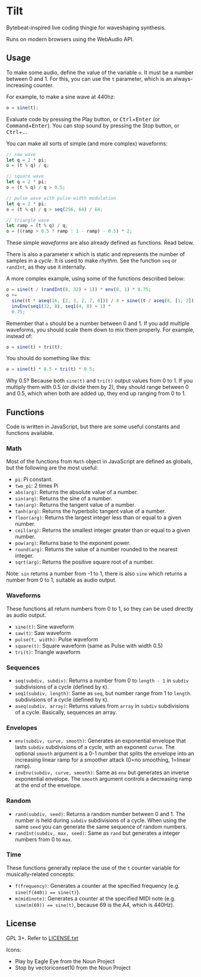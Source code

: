 # Tilt

Bytebeat-inspired live coding thingie for waveshaping synthesis.

Runs on modern browsers using the WebAudio API.

## Usage

To make some audio, define the value of the variable `o`. It must be a number
between 0 and 1. For this, you can use the `t` parameter, which is an
always-increasing counter.

For example, to make a sine wave at 440hz:

```javascript
o = sine(t);
```

Evaluate code by pressing the Play button, or <kbd>Ctrl</kbd>+<kbd>Enter</kbd>
(or <kbd>Command</kbd>+<kbd>Enter</kbd>). You can stop sound by pressing the
Stop button, or <kbd>Ctrl</kbd>+<kbd>.</kbd>.

You can make all sorts of simple (and more complex) waveforms:

```javascript
// saw wave
let q = 2 * pi;
o = (t % q) / q;
```

```javascript
// square wave
let q = 2 * pi;
o = (t % q) / q > 0.5;
```

```javascript
// pulse wave with pulse-width modulation
let q = 2 * pi;
o = (t % q) / q > seq(256, 64) / 64;
```

```javascript
// triangle wave
let ramp = (t % q) / q;
o = ((ramp > 0.5 ? ramp : 1 - ramp) - 0.5) * 2;
```

These simple _waveforms_ are also already defined as functions. Read below.

There is also a parameter `K` which is static and represents the number of
samples in a _cycle_. It is used to make _rhythm_. See the function `seq` or
`randInt`, as they use it internally.

A more complex example, using some of the functions described below:

```javascript
o = sine(t / (randInt(8, 32) + 1)) * env(8, 1) * 0.75;
o +=
  sine((t * aseq(16, [2, 3, 2, 7, 8])) / 4 + sine((t / aseq(8, [1, 2])) * 1.0001)) *
  invEnv(seq1(32, 8), seq1(4, 8) + 1) *
  0.75;
```

Remember that `o` should be a number between 0 and 1. If you add multiple
waveforms, you should scale them down to mix them properly. For example,
instead of:

```javascript
o = sine(t) + tri(t);
```

You should do something like this:

```javascript
o = sine(t) * 0.5 + tri(t) * 0.5;
```

Why 0.5? Because both `sine(t)` and `tri(t)` output values from 0 to 1. If
you multiply them with 0.5 (or divide them by 2), they should range between 0
and 0.5, which when both are added up, they end up ranging from 0 to 1.

## Functions

Code is written in JavaScript, but there are some useful constants and
functions available.

### Math

Most of the functions from `Math` object in JavaScript are defined as globals,
but the following are the most useful:

- `pi`: Pi constant.
- `two_pi`: 2 times Pi
- `abs(arg)`: Returns the absolute value of a number.
- `sin(arg)`: Returns the sine of a number.
- `tan(arg)`: Returns the tangent value of a number.
- `tanh(arg)`: Returns the hyperbolic tangent value of a number.
- `floor(arg)`: Returns the largest integer less than or equal to a given
  number.
- `ceil(arg)`: Returns the smallest integer greater than or equal to a given
  number.
- `pow(arg)`: Returns base to the exponent power.
- `round(arg)`: Returns the value of a number rounded to the nearest integer.
- `sqrt(arg)`: Returns the positive square root of a number.

Note: `sin` returns a number from -1 to 1, there is also `sine` which
returns a number from 0 to 1, suitable as audio output.

### Waveforms

These functions all return numbers from 0 to 1, so they can be used directly as
audio output.

- `sine(t)`: Sine waveform
- `saw(t)`: Saw waveform
- `pulse(t, width)`: Pulse waveform
- `square(t)`: Square waveform (same as Pulse with width 0.5)
- `tri(t)`: Triangle waveform

### Sequences

- `seq(subdiv, subdiv)`: Returns a number from 0 to `length - 1` in `subdiv`
  subdivisions of a cycle (defined by `K`).
- `seq1(subdiv, length)`: Same as `seq`, but number range from 1 to `length`.
  subdivisions of a cycle (defined by `K`).
- `aseq(subdiv, array)`: Returns values from `array` in `subdiv` subdivisions
  of a cycle. Basically, sequences an array.

### Envelopes

- `env(subdiv, curve, smooth)`: Generates an exponential envelope that lasts
  `subdiv` subdivisions of a cycle, with an exponent `curve`. The optional
  `smooth` argument is a 0-1 number that splits the envelope into an increasing
  linear ramp for a smoother attack (0=no smoothing, 1=linear ramp).
- `invEnv(subdiv, curve, smooth)`: Same as `env` but generates an inverse
  exponential envelope. The `smooth` argument controls a decreasing ramp at the
  end of the envelope.

### Random

- `rand(subdiv, seed)`: Returns a random number between 0 and 1. The number is
  held during `subdiv` subdivisions of a cycle. When using the same `seed` you
  can generate the same sequence of random numbers.
- `randInt(subdiv, max, seed)`: Same as `rand` but generates a integer numbers
  from 0 to `max`.

### Time

These functions generally replace the use of the `t` counter variable for musically-related concepts:

- `f(frequency)`: Generates a counter at the specified frequency (e.g.
  `sine(f(440)) == sine(t)`).
- `m(midinote)`: Generates a counter at the specified MIDI note (e.g.
  `sine(m(69)) == sine(t)`, because 69 is the A4, which is 440Hz).

## License

GPL 3+. Refer to [LICENSE.txt](LICENSE.txt)

Icons:

- Play by Eagle Eye from the Noun Project
- Stop by vectoriconset10 from the Noun Project

